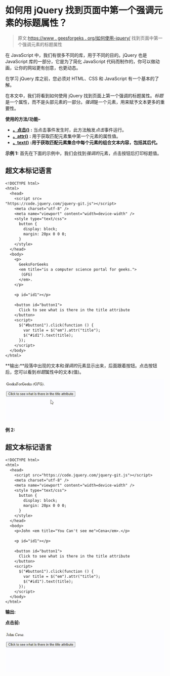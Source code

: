 # 如何用 jQuery 找到页面中第一个强调元素的标题属性？

> 原文:[https://www . geesforgeks . org/如何使用-jquery/](https://www.geeksforgeeks.org/how-to-find-the-title-attribute-of-the-first-emphasized-element-in-the-page-using-jquery/) 找到页面中第一个强调元素的标题属性

在 JavaScript 中，我们有很多不同的库，用于不同的目的。jQuery 也是 JavaScript 库的一部分，它是为了简化 JavaScript 代码而制作的，你可以做动画，让你的网站更有创意，也更动态。

在学习 jQuery 库之前，您必须对 HTML、CSS 和 JavaScript 有一个基本的了解。

在本文中，我们将看到如何使用 jQuery 找到页面上第一个强调的标题属性。*标题*是一个属性，而不是头部元素的一部分。*强调*是一个元素，用来赋予文本更多的重要性。

**使用的方法/功能–**

*   [**。点击()**](https://www.geeksforgeeks.org/jquery-click-with-examples/) **:** 当点击事件发生时，此方法触发*点击*事件运行。
*   [**。attr()**](https://www.geeksforgeeks.org/jquery-attr-method/) **:** 用于获取匹配元素集中第一个元素的属性值。
*   [**。text()**](https://www.geeksforgeeks.org/jquery-text-method/) **:用于获取匹配元素集合中每个元素的组合文本内容，包括其后代。**

**示例 1:** 首先在下面的示例中，我们会找到*强调的*元素，点击按钮后打印标题值。

## 超文本标记语言

```
<!DOCTYPE html>
<html>
  <head>
    <script src=
"https://code.jquery.com/jquery-git.js"></script>
    <meta charset="utf-8" />
    <meta name="viewport" content="width=device-width" />
    <style type="text/css">
      button {
        display: block;
        margin: 20px 0 0 0;
      }
    </style>
  </head>
  <body>
    <p>
      GeeksForGeeks
      <em title="is a computer science portal for geeks.">
       (GFG)
      </em>.
    </p>

    <p id="id1"></p>

    <button id="button1">
      Click to see what is there in the title attribute
    </button>
    <script>
      $("#button1").click(function () {
        var title = $("em").attr("title");
        $("#id1").text(title);
      });
    </script>
  </body>
</html>
```

**输出:**段落中出现的文本和*强调的*元素显示出来，后面跟着按钮。点击按钮后，您可以看到*标题*属性中的文本(值)。

![](img/63a6bf30e4dacd9ce294b23a8729bca9.png)

**例 2:**

## 超文本标记语言

```
<!DOCTYPE html>
<html>
  <head>
    <script src="https://code.jquery.com/jquery-git.js"></script>
    <meta charset="utf-8" />
    <meta name="viewport" content="width=device-width" />
    <style type="text/css">
      button {
        display: block;
        margin: 20px 0 0 0;
      }
    </style>
  </head>
  <body>
    <p>John <em title="You Can't see me">Cena</em>.</p>

    <p id="id1"></p>

    <button id="button1">
      Click to see what is there in the title attribute
    </button>
    <script>
      $("#button1").click(function () {
        var title = $("em").attr("title");
        $("#id1").text(title);
      });
    </script>
  </body>
</html>
```

**输出:**

**点击前:**

![](img/1c048c70b93558f361a542b5d29701c6.png)